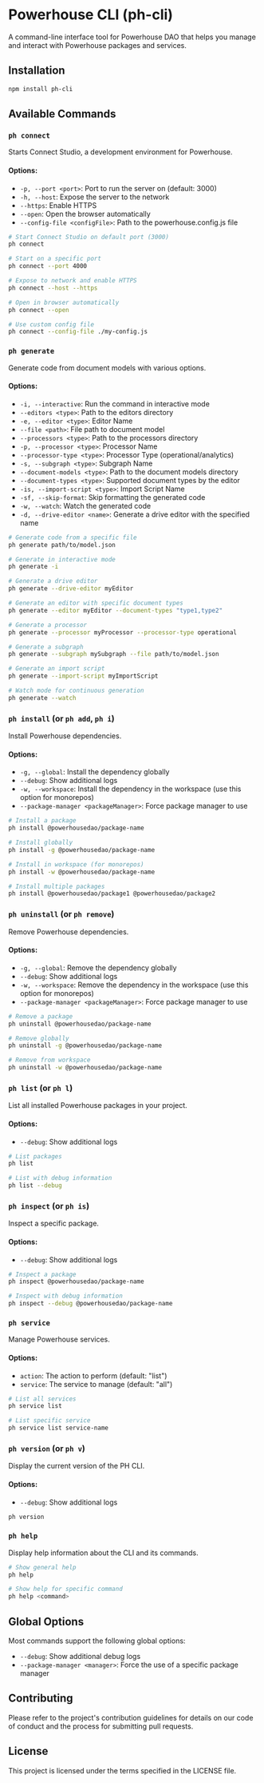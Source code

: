 # Powerhouse CLI (ph-cli)

A command-line interface tool for Powerhouse DAO that helps you manage and interact with Powerhouse packages and services.

## Installation

```bash
npm install ph-cli
```

## Available Commands

### `ph connect`

Starts Connect Studio, a development environment for Powerhouse.

#### Options:
- `-p, --port <port>`: Port to run the server on (default: 3000)
- `-h, --host`: Expose the server to the network
- `--https`: Enable HTTPS
- `--open`: Open the browser automatically
- `--config-file <configFile>`: Path to the powerhouse.config.js file

```bash
# Start Connect Studio on default port (3000)
ph connect

# Start on a specific port
ph connect --port 4000

# Expose to network and enable HTTPS
ph connect --host --https

# Open in browser automatically
ph connect --open

# Use custom config file
ph connect --config-file ./my-config.js
```

### `ph generate`

Generate code from document models with various options.

#### Options:
- `-i, --interactive`: Run the command in interactive mode
- `--editors <type>`: Path to the editors directory
- `-e, --editor <type>`: Editor Name
- `--file <path>`: File path to document model
- `--processors <type>`: Path to the processors directory
- `-p, --processor <type>`: Processor Name
- `--processor-type <type>`: Processor Type (operational/analytics)
- `-s, --subgraph <type>`: Subgraph Name
- `--document-models <type>`: Path to the document models directory
- `--document-types <type>`: Supported document types by the editor
- `-is, --import-script <type>`: Import Script Name
- `-sf, --skip-format`: Skip formatting the generated code
- `-w, --watch`: Watch the generated code
- `-d, --drive-editor <name>`: Generate a drive editor with the specified name

```bash
# Generate code from a specific file
ph generate path/to/model.json

# Generate in interactive mode
ph generate -i

# Generate a drive editor
ph generate --drive-editor myEditor

# Generate an editor with specific document types
ph generate --editor myEditor --document-types "type1,type2"

# Generate a processor
ph generate --processor myProcessor --processor-type operational

# Generate a subgraph
ph generate --subgraph mySubgraph --file path/to/model.json

# Generate an import script
ph generate --import-script myImportScript

# Watch mode for continuous generation
ph generate --watch
```

### `ph install` (or `ph add`, `ph i`)

Install Powerhouse dependencies.

#### Options:
- `-g, --global`: Install the dependency globally
- `--debug`: Show additional logs
- `-w, --workspace`: Install the dependency in the workspace (use this option for monorepos)
- `--package-manager <packageManager>`: Force package manager to use

```bash
# Install a package
ph install @powerhousedao/package-name

# Install globally
ph install -g @powerhousedao/package-name

# Install in workspace (for monorepos)
ph install -w @powerhousedao/package-name

# Install multiple packages
ph install @powerhousedao/package1 @powerhousedao/package2
```

### `ph uninstall` (or `ph remove`)

Remove Powerhouse dependencies.

#### Options:
- `-g, --global`: Remove the dependency globally
- `--debug`: Show additional logs
- `-w, --workspace`: Remove the dependency in the workspace (use this option for monorepos)
- `--package-manager <packageManager>`: Force package manager to use

```bash
# Remove a package
ph uninstall @powerhousedao/package-name

# Remove globally
ph uninstall -g @powerhousedao/package-name

# Remove from workspace
ph uninstall -w @powerhousedao/package-name
```

### `ph list` (or `ph l`)

List all installed Powerhouse packages in your project.

#### Options:
- `--debug`: Show additional logs

```bash
# List packages
ph list

# List with debug information
ph list --debug
```

### `ph inspect` (or `ph is`)

Inspect a specific package.

#### Options:
- `--debug`: Show additional logs

```bash
# Inspect a package
ph inspect @powerhousedao/package-name

# Inspect with debug information
ph inspect --debug @powerhousedao/package-name
```

### `ph service`

Manage Powerhouse services.

#### Options:
- `action`: The action to perform (default: "list")
- `service`: The service to manage (default: "all")

```bash
# List all services
ph service list

# List specific service
ph service list service-name
```

### `ph version` (or `ph v`)

Display the current version of the PH CLI.

#### Options:
- `--debug`: Show additional logs

```bash
ph version
```

### `ph help`

Display help information about the CLI and its commands.

```bash
# Show general help
ph help

# Show help for specific command
ph help <command>
```

## Global Options

Most commands support the following global options:

- `--debug`: Show additional debug logs
- `--package-manager <manager>`: Force the use of a specific package manager

## Contributing

Please refer to the project's contribution guidelines for details on our code of conduct and the process for submitting pull requests.

## License

This project is licensed under the terms specified in the LICENSE file.